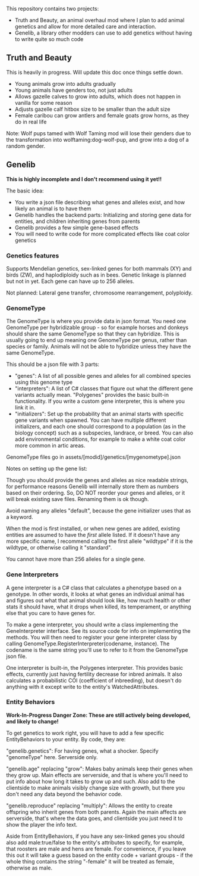 This repository contains two projects:
* Truth and Beauty, an animal overhaul mod where I plan to add animal genetics and allow for more detailed care and interaction.
* Genelib, a library other modders can use to add genetics without having to write quite so much code

## Truth and Beauty
This is heavily in progress. Will update this doc once things settle down.

* Young animals grow into adults gradually
* Young animals have genders too, not just adults
* Allows gazelle calves to grow into adults, which does not happen in vanilla for some reason
* Adjusts gazelle calf hitbox size to be smaller than the adult size
* Female caribou can grow antlers and female goats grow horns, as they do in real life

Note: Wolf pups tamed with Wolf Taming mod will lose their genders due to the transformation into wolftaming:dog-wolf-pup, and grow into a dog of a random gender.

## Genelib
**This is highly incomplete and I don't recommend using it yet!!**

The basic idea:
* You write a json file describing what genes and alleles exist, and how likely an animal is to have them
* Genelib handles the backend parts: Initializing and storing gene data for entities, and children inheriting genes from parents
* Genelib provides a few simple gene-based effects
* You will need to write code for more complicated effects like coat color genetics

### Genetics features
Supports Mendelian genetics, sex-linked genes for both mammals (XY) and birds (ZW), and haplodiploidy such as in bees. Genetic linkage is planned but not in yet. Each gene can have up to 256 alleles.

Not planned: Lateral gene transfer, chromosome rearrangement, polyploidy.

### GenomeType
The GenomeType is where you provide data in json format. You need one GenomeType per hybridizable group - so for example horses and donkeys should share the same GenomeType so that they can hybridize. This is usually going to end up meaning one GenomeType per genus, rather than species or family. Animals will not be able to hybridize unless they have the same GenomeType.

This should be a json file with 3 parts:
* "genes": A list of all possible genes and alleles for all combined species using this genome type
* "interpreters": A list of C# classes that figure out what the different gene variants actually mean. "Polygenes" provides the basic built-in functionality. If you write a custom gene interpreter, this is where you link it in.
* "initializers": Set up the probability that an animal starts with specific gene variants when spawned. You can have multiple different initializers, and each one should correspond to a population (as in the biology concept) such as a subspecies, landrace, or breed. You can also add environmental conditions, for example to make a white coat color more common in artic areas.

GenomeType files go in assets/\[modid]/genetics/\[mygenometype].json

Notes on setting up the gene list:

Though you should provide the genes and alleles as nice readable strings, for performance reasons Genelib will internally store them as numbers based on their ordering. So, DO NOT reorder your genes and alleles, or it will break existing save files. Renaming them is ok though.

Avoid naming any alleles "default", because the gene initializer uses that as a keyword.

When the mod is first installed, or when new genes are added, existing entities are assumed to have the _first_ allele listed. If it doesn't have any more specific name, I recommend calling the first allele "wildtype" if it is the wildtype, or otherwise calling it "standard".

You cannot have more than 256 alleles for a single gene.

### Gene Interpreters
A gene interpreter is a C# class that calculates a phenotype based on a genotype. In other words, it looks at what genes an individual animal has and figures out what that animal should look like, how much health or other stats it should have, what it drops when killed, its temperament, or anything else that you care to have genes for.

To make a gene interpreter, you should write a class implementing the GeneInterpreter interface. See its source code for info on implementing the methods. You will then need to register your gene interpreter class by calling GenomeType.RegisterInterpreter(codename, instance). The codename is the same string you'll use to refer to it from the GenomeType json file.

One interpreter is built-in, the Polygenes interpreter. This provides basic effects, currently just having fertility decrease for inbred animals. It also calculates a probabilistic COI (coefficient of inbreeding), but doesn't do anything with it except write to the entity's WatchedAttributes.

### Entity Behaviors
**Work-In-Progress Danger Zone: These are still actively being developed, and likely to change!**

To get genetics to work right, you will have to add a few specific EntityBehaviors to your entity. By code, they are:

"genelib.genetics": For having genes, what a shocker. Specify "genomeType" here. Serverside only.

"genelib.age" replacing "grow": Makes baby animals keep their genes when they grow up. Main effects are serverside, and that is where you'll need to put info about how long it takes to grow up and such. Also add to the clientside to make animals visibly change size with growth, but there you don't need any data beyond the behavior code.

"genelib.reproduce" replacing "multiply": Allows the entity to create offspring who inherit genes from both parents. Again the main affects are serverside, that's where the data goes, and clientside you just need it to show the player the info text.

Aside from EntityBehaviors, if you have any sex-linked genes you should also add male:true/false to the entity's attributes to specify, for example, that roosters are male and hens are female. For convenience, if you leave this out it will take a guess based on the entity code + variant groups - if the whole thing contains the string "-female" it will be treated as female, otherwise as male.

